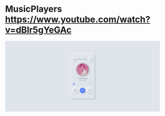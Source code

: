 # MusicPlayers https://www.youtube.com/watch?v=dBlr5gYeGAc
<p align="center">
  <img src="preview.png" alt="preview del proyecto"  width="1600">
</p>